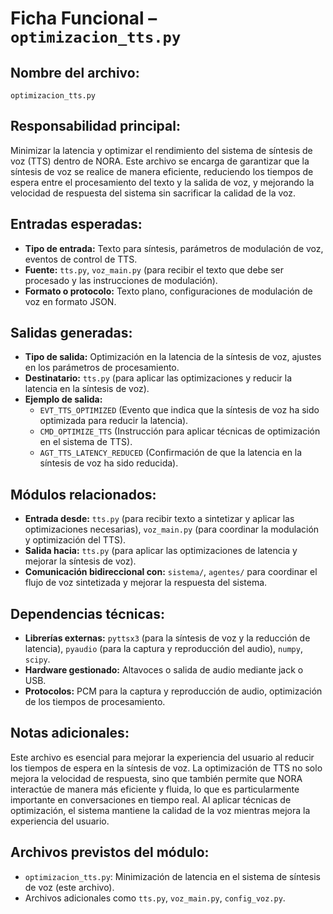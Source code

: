 # Ficha Funcional – `optimizacion_tts.py`

## Nombre del archivo:
`optimizacion_tts.py`

## Responsabilidad principal:
Minimizar la latencia y optimizar el rendimiento del sistema de síntesis de voz (TTS) dentro de NORA. Este archivo se encarga de garantizar que la síntesis de voz se realice de manera eficiente, reduciendo los tiempos de espera entre el procesamiento del texto y la salida de voz, y mejorando la velocidad de respuesta del sistema sin sacrificar la calidad de la voz.

## Entradas esperadas:
- **Tipo de entrada:** Texto para síntesis, parámetros de modulación de voz, eventos de control de TTS.
- **Fuente:** `tts.py`, `voz_main.py` (para recibir el texto que debe ser procesado y las instrucciones de modulación).
- **Formato o protocolo:** Texto plano, configuraciones de modulación de voz en formato JSON.

## Salidas generadas:
- **Tipo de salida:** Optimización en la latencia de la síntesis de voz, ajustes en los parámetros de procesamiento.
- **Destinatario:** `tts.py` (para aplicar las optimizaciones y reducir la latencia en la síntesis de voz).
- **Ejemplo de salida:**
  - `EVT_TTS_OPTIMIZED` (Evento que indica que la síntesis de voz ha sido optimizada para reducir la latencia).
  - `CMD_OPTIMIZE_TTS` (Instrucción para aplicar técnicas de optimización en el sistema de TTS).
  - `AGT_TTS_LATENCY_REDUCED` (Confirmación de que la latencia en la síntesis de voz ha sido reducida).

## Módulos relacionados:
- **Entrada desde:** `tts.py` (para recibir texto a sintetizar y aplicar las optimizaciones necesarias), `voz_main.py` (para coordinar la modulación y optimización del TTS).
- **Salida hacia:** `tts.py` (para aplicar las optimizaciones de latencia y mejorar la síntesis de voz).
- **Comunicación bidireccional con:** `sistema/`, `agentes/` para coordinar el flujo de voz sintetizada y mejorar la respuesta del sistema.

## Dependencias técnicas:
- **Librerías externas:** `pyttsx3` (para la síntesis de voz y la reducción de latencia), `pyaudio` (para la captura y reproducción del audio), `numpy`, `scipy`.
- **Hardware gestionado:** Altavoces o salida de audio mediante jack o USB.
- **Protocolos:** PCM para la captura y reproducción de audio, optimización de los tiempos de procesamiento.

## Notas adicionales:
Este archivo es esencial para mejorar la experiencia del usuario al reducir los tiempos de espera en la síntesis de voz. La optimización de TTS no solo mejora la velocidad de respuesta, sino que también permite que NORA interactúe de manera más eficiente y fluida, lo que es particularmente importante en conversaciones en tiempo real. Al aplicar técnicas de optimización, el sistema mantiene la calidad de la voz mientras mejora la experiencia del usuario.

## Archivos previstos del módulo:
- `optimizacion_tts.py`: Minimización de latencia en el sistema de síntesis de voz (este archivo).
- Archivos adicionales como `tts.py`, `voz_main.py`, `config_voz.py`.
